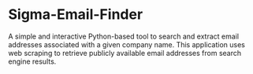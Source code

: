# Sigma-Email-Finder
A simple and interactive Python-based tool to search and extract email addresses associated with a given company name. This application uses web scraping to retrieve publicly available email addresses from search engine results.
